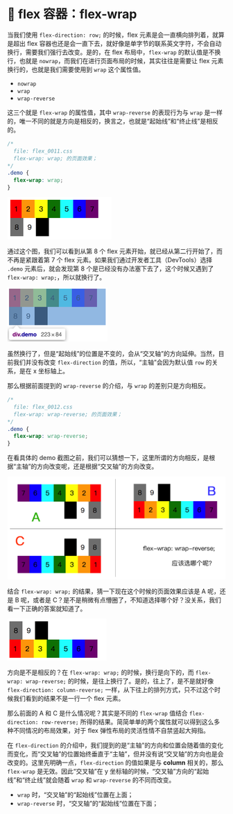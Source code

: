 # 📕 flex 容器：flex-wrap

当我们使用 `flex-direction: row;` 的时候，flex 元素是会一直横向排列着，就算是超出 flex 容器也还是会一直下去，就好像是单字节的联系英文字符，不会自动换行，需要我们强行去改变。是的，在 flex 布局中，`flex-wrap` 的默认值是不换行，也就是 `nowrap`，而我们在进行页面布局的时候，其实往往是需要让 flex 元素换行的，也就是我们需要使用到 `wrap` 这个属性值。

* `nowrap`
* `wrap`
* `wrap-reverse`

这三个就是 `flex-wrap`  的属性值，其中 `wrap-reverse` 的表现行为与 `wrap` 是一样的，唯一不同的就是方向是相反的，换言之，也就是“起始线”和“终止线”是相反的。

```css
/* 
  file: flex_0011.css
  flex-wrap: wrap; 的页面效果；
*/
.demo {
  flex-wrap: wrap;
}
```

<img src="image/02-03-1.png" style="zoom:50%;" />

通过这个图，我们可以看到从第 8 个 flex 元素开始，就已经从第二行开始了，而不再是紧跟着第 7 个 flex 元素。如果我们通过开发者工具（DevTools）选择 `.demo` 元素后，就会发现第 8 个是已经没有办法塞下去了，这个时候又遇到了 `flex-wrap: wrap;`，所以就换行了。

<img src="image/02-03-2.png" style="zoom:50%;" />

虽然换行了，但是“起始线”的位置是不变的，会从“交叉轴”的方向延伸。当然，目前我们并没有改变 `flex-direction` 的值，所以，“主轴”会因为默认值 `row` 的关系，是在 x 坐标轴上。

那么根据前面提到的 `wrap-reverse` 的介绍，与 `wrap` 的差别只是方向相反。

```css
/* 
  file: flex_0012.css
  flex-wrap: wrap-reverse; 的页面效果；
*/
.demo {
  flex-wrap: wrap-reverse;
}
```

在看具体的 demo 截图之前，我们可以猜想一下，这里所谓的方向相反，是根据“主轴”的方向改变呢，还是根据“交叉轴”的方向改变。

<img src="image/02-03-3.png" style="zoom:50%;" />

结合 `flex-wrap: wrap;` 的结果，猜一下现在这个时候的页面效果应该是 A 呢，还是 B 呢，或者是 C？是不是稍微有点懵圈了，不知道选择哪个好？没关系，我们看一下正确的答案就知道了。

<img src="image/02-03-4.png" style="zoom:50%;" />

方向是不是相反的？在 `flex-wrap: wrap;` 的时候，换行是向下的，而 `flex-wrap: wrap-reverse;` 的时候，是往上换行了。是的，往上了，是不是就好像 `flex-direction: column-reverse;` 一样，从下往上的排列方式，只不过这个时候我们看到的结果不是一行一个 flex 元素。

那么前面的 A 和 C 是什么情况呢？其实是不同的 `flex-wrap` 值结合 `flex-direction: row-reverse;` 所得的结果。简简单单的两个属性就可以得到这么多种不同情况的布局效果，对于 flex 弹性布局的灵活性情不自禁竖起大拇指。

在 `flex-direction` 的介绍中，我们提到的是“主轴”的方向和位置会随着值的变化而变化，而“交叉轴”的位置始终垂直于“主轴”，但并没有说“交叉轴”的方向也是会改变的。这里先明确一点，`flex-direction` 的值如果是与 **column** 相关的，那么 `flex-wrap` 是无效。因此“交叉轴”在 y 坐标轴的时候，“交叉轴”方向的“起始线”和“终止线”就会随着 `wrap` 和 `wrap-reverse` 的不同而改变。

* `wrap` 时，“交叉轴”的“起始线”位置在上面；
* `wrap-reverse` 时，“交叉轴”的“起始线”位置在下面；

